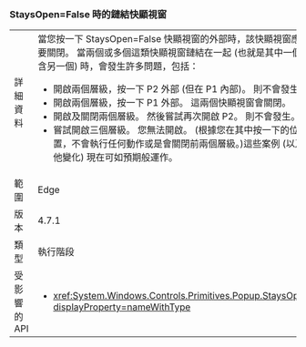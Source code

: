 ### <a name="chained-popups-with-staysopenfalse"></a>StaysOpen=False 時的鏈結快顯視窗

|   |   |
|---|---|
|詳細資料|當您按一下 StaysOpen=False 快顯視窗的外部時，該快顯視窗應該要關閉。 當兩個或多個這類快顯視窗鏈結在一起 (也就是其中一個包含另一個) 時，會發生許多問題，包括：<ul><li>開啟兩個層級，按一下 P2 外部 (但在 P1 內部)。  則不會發生。</li><li>開啟兩個層級，按一下 P1 外部。  這兩個快顯視窗會關閉。</li><li>開啟及關閉兩個層級。  然後嘗試再次開啟 P2。  則不會發生。</li><li>嘗試開啟三個層級。  您無法開啟。  (根據您在其中按一下的位置，不會執行任何動作或是會關閉前兩個層級。)這些案例 (以及其他變化) 現在可如預期般運作。</li></ul>|
|範圍|Edge|
|版本|4.7.1|
|類型|執行階段|
|受影響的 API|<ul><li><xref:System.Windows.Controls.Primitives.Popup.StaysOpen?displayProperty=nameWithType></li></ul>|


